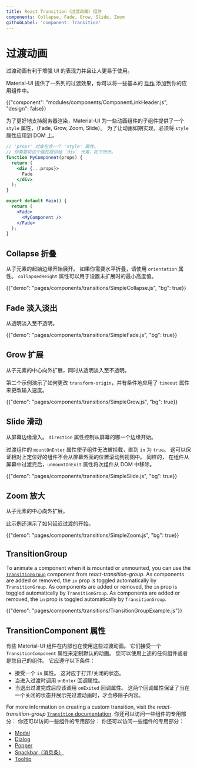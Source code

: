 ```yaml
---
title: React Transition（过渡动画）组件
components: Collapse, Fade, Grow, Slide, Zoom
githubLabel: 'component: Transition'
---
```


# 过渡动画

<p class="description">过渡动画有利于增强 UI 的表现力并且让人更易于使用。</p>

Material-UI 提供了一系列的过渡效果，你可以将一些基本的 [动作](https://material.io/design/motion/) 添加到你的应用组件中。

{{"component": "modules/components/ComponentLinkHeader.js", "design": false}}

为了更好地支持服务器渲染，Material-UI 为一些动画组件的子组件提供了一个 `style` 属性，（Fade, Grow, Zoom, Slide）。 为了让动画如期实现，必须将 `style` 属性应用到 DOM 上。

```jsx
// 'props' 对象包含一个 'style' 属性。
// 你需要将这个属性提供给 `div` 元素，如下所示。
function MyComponent(props) {
  return (
    <div {...props}>
      Fade
    </div>
  );
}

export default Main() {
  return (
    <Fade>
      <MyComponent />
    </Fade>
  );
}
```

## Collapse 折叠

从子元素的起始边缘开始展开。 如果你需要水平折叠，请使用 `orientation` 属性。 `collapsedHeight` 属性可以用于设置未扩展时的最小高度值。

{{"demo": "pages/components/transitions/SimpleCollapse.js", "bg": true}}

## Fade 淡入淡出

从透明淡入至不透明。

{{"demo": "pages/components/transitions/SimpleFade.js", "bg": true}}

## Grow 扩展

从子元素的中心向外扩展，同时从透明淡入至不透明。

第二个示例演示了如何更改 `transform-origin`，并有条件地应用了 `timeout` 属性来更改输入速度。

{{"demo": "pages/components/transitions/SimpleGrow.js", "bg": true}}

## Slide 滑动

从屏幕边缘滑入。 `direction` 属性控制从屏幕的哪一个边缘开始。

过渡组件的 `mountOnEnter` 属性使子组件无法被挂载，直到 `in` 为 `true`。 这可以保证相对上定位好的组件不会从屏幕外面的位置滚动到视图中。 同样的， 在组件从屏幕中过渡完后，`unmountOnExit` 属性将次组件从 DOM 中移除。

{{"demo": "pages/components/transitions/SimpleSlide.js", "bg": true}}

## Zoom 放大

从子元素的中心向外扩展。

此示例还演示了如何延迟过渡的开始。

{{"demo": "pages/components/transitions/SimpleZoom.js", "bg": true}}

## TransitionGroup

To animate a component when it is mounted or unmounted, you can use the [`TransitionGroup`](https://reactcommunity.org/react-transition-group/transition-group) component from _react-transition-group_. As components are added or removed, the `in` prop is toggled automatically by `TransitionGroup`. As components are added or removed, the `in` prop is toggled automatically by `TransitionGroup`. As components are added or removed, the `in` prop is toggled automatically by `TransitionGroup`.

{{"demo": "pages/components/transitions/TransitionGroupExample.js"}}

## TransitionComponent 属性

有些 Material-UI 组件在内部也在使用这些过渡动画。 它们接受一个 `TransitionComponent` 属性来定制默认的动画。 您可以使用上述的任何组件或者是您自己的组件。 它应遵守以下条件：

- 接受一个 `in` 属性。 这对应于打开/关闭的状态。
- 当进入过渡时调用 `onEnter` 回调属性。
- 当退出过渡完成后应该调用 `onExited` 回调属性。 这两个回调属性保证了当在一个关闭的状态并展示完过渡动画时，才会移除子内容。

For more information on creating a custom transition, visit the _react-transition-group_ [`Transition` documentation](http://reactcommunity.org/react-transition-group/transition). 你还可以访问一些组件的专用部分： 你还可以访问一些组件的专用部分： 你还可以访问一些组件的专用部分：

- [Modal](/components/modal/#transitions)
- [Dialog](/components/dialogs/#transitions)
- [Popper](/components/popper/#transitions)
- [Snackbar（消息条）](/components/snackbars/#transitions)
- [Tooltip](/components/tooltips/#transitions)
